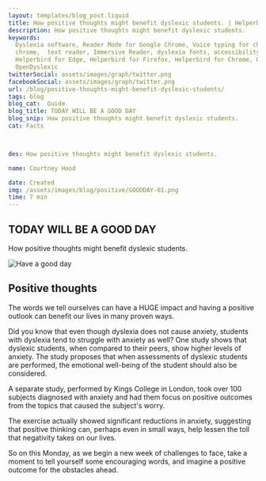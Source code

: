 ```yaml
---
layout: templates/blog_post.liquid
title: How positive thoughts might benefit dyslexic students. | Helperbird
description: How positive thoughts might benefit dyslexic students.
keywords:
  Dyslexia software, Reader Mode for Google Chrome, Voice typing for chrome, Text to speech for
  chrome,  text reader, Immersive Reader, dyslexia fonts, accessibility software, dyslexia software,
  Helperbird for Edge, Helperbird for Firefox, Helperbird for Chrome, Opendyslexic for Chrome,
  OpenDyslexic
twitterSocial: assets/images/graph/twitter.png
facebookSocial: assets/images/graph/twitter.png
url: /blog/positive-thoughts-might-benefit-dyslexic-students/
tags: blog
blog_cat:  Guide
blog_title: TODAY WILL BE A GOOD DAY
blog_snip: How positive thoughts might benefit dyslexic students.
cat: Facts



des: How positive thoughts might benefit dyslexic students.

name: Courtney Hood

date: Created
img: /assets/images/blog/positive/GOODDAY-01.png
time: 7 min
---
```



  

## TODAY WILL BE A GOOD DAY

How positive thoughts might benefit dyslexic students.

  

![Have a good day](/assets/images/blog/positive/GOODDAY-01.png)

 

  

## Positive thoughts

  

The words we tell ourselves can have a HUGE impact and having a positive outlook can benefit our lives in many proven ways.

Did you know that even though dyslexia does not cause anxiety, students with dyslexia tend to struggle with anxiety as well? One study shows that dyslexic students, when compared to their peers, show higher levels of anxiety. The study proposes that when assessments of dyslexic students are performed, the emotional well-being of the student should also be considered.

A separate study, performed by Kings College in London, took over 100 subjects diagnosed with anxiety and had them focus on positive outcomes from the topics that caused the subject's worry.

The exercise actually showed significant reductions in anxiety, suggesting that positive thinking can, perhaps even in small ways, help lessen the toll that negativity takes on our lives.

So on this Monday, as we begin a new week of challenges to face, take a moment to tell yourself some encouraging words, and imagine a positive outcome for the obstacles ahead.